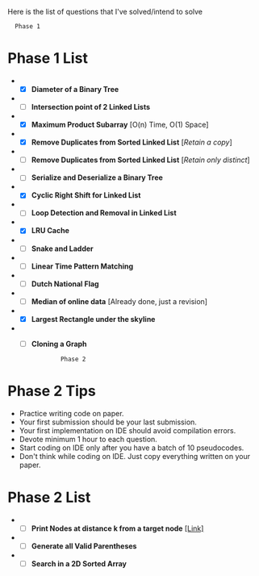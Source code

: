 Here is the list of questions that I've solved/intend to solve   

      Phase 1
 # Phase 1 List

* - [x] **Diameter of a Binary Tree**
* - [ ] **Intersection point of 2 Linked Lists**
* - [x] **Maximum Product Subarray** [O(n) Time, O(1) Space]
* - [x] **Remove Duplicates from Sorted Linked List** [_Retain a copy_]
* - [ ] **Remove Duplicates from Sorted Linked List** [_Retain only distinct_]
* - [ ] **Serialize and Deserialize a Binary Tree**
* - [x] **Cyclic Right Shift for Linked List**
* - [ ] **Loop Detection and Removal in Linked List**
* - [x] **LRU Cache**
* - [ ] **Snake and Ladder**
* - [ ] **Linear Time Pattern Matching**
* - [ ] **Dutch National Flag**
* - [ ] **Median of online data** [Already done, just a revision]
* - [x] **Largest Rectangle under the skyline**
* - [ ] **Cloning a Graph**   


                Phase 2
# Phase 2 Tips   
* Practice writing code on paper.
* Your first submission should be your last submission. 
* Your first implementation on IDE should avoid compilation errors.
* Devote minimum 1 hour to each question.
* Start coding on IDE only after you have a batch of 10 pseudocodes.
* Don't think while coding on IDE. Just copy everything written on your paper.







# Phase 2 List
* - [ ] **Print Nodes at distance k from a target node**    [[Link]](https://www.geeksforgeeks.org/print-nodes-distance-k-given-node-binary-tree/)
* - [ ] **Generate all Valid Parentheses**    
* - [ ] **Search in a 2D Sorted Array**    
